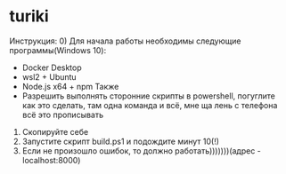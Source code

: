 # turiki  
Инструкция:
0) Для начала работы необходимы следующие программы(Windows 10):
 - Docker Desktop
 - wsl2 + Ubuntu
 - Node.js x64 + npm
Также
 - Разрешить выполнять  сторонние скрипты в powershell, погуглите как это сделать, там одна команда и всё, мне ща лень с телефона всё это прописывать
1) Скопируйте себе
2) Запустите скрипт build.ps1 и подождите минут 10(!)
3) Если не произошло ошибок, то должно работать)))))))(адрес - localhost:8000)